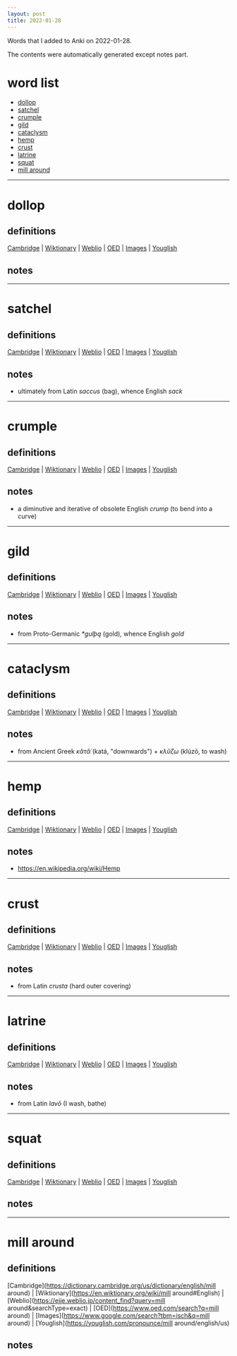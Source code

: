 ```yaml
---
layout: post
title: 2022-01-28
---
```


Words that I added to Anki on 2022-01-28.

The contents were automatically generated except notes part.
# word list
- [dollop](#dollop)
- [satchel](#satchel)
- [crumple](#crumple)
- [gild](#gild)
- [cataclysm](#cataclysm)
- [hemp](#hemp)
- [crust](#crust)
- [latrine](#latrine)
- [squat](#squat)
- [mill around](#mill-around)

---

# dollop
## definitions
[Cambridge](https://dictionary.cambridge.org/us/dictionary/english/dollop)
|
[Wiktionary](https://en.wiktionary.org/wiki/dollop#English)
|
[Weblio](https://ejje.weblio.jp/content_find?query=dollop&searchType=exact)
|
[OED](https://www.oed.com/search?q=dollop)
|
[Images](https://www.google.com/search?tbm=isch&q=dollop)
|
[Youglish](https://youglish.com/pronounce/dollop/english/us)

## notes

---

# satchel
## definitions
[Cambridge](https://dictionary.cambridge.org/us/dictionary/english/satchel)
|
[Wiktionary](https://en.wiktionary.org/wiki/satchel#English)
|
[Weblio](https://ejje.weblio.jp/content_find?query=satchel&searchType=exact)
|
[OED](https://www.oed.com/search?q=satchel)
|
[Images](https://www.google.com/search?tbm=isch&q=satchel)
|
[Youglish](https://youglish.com/pronounce/satchel/english/us)

## notes
- ultimately from Latin *saccus* (bag), whence English *sack*

---

# crumple
## definitions
[Cambridge](https://dictionary.cambridge.org/us/dictionary/english/crumple)
|
[Wiktionary](https://en.wiktionary.org/wiki/crumple#English)
|
[Weblio](https://ejje.weblio.jp/content_find?query=crumple&searchType=exact)
|
[OED](https://www.oed.com/search?q=crumple)
|
[Images](https://www.google.com/search?tbm=isch&q=crumple)
|
[Youglish](https://youglish.com/pronounce/crumple/english/us)

## notes
- a diminutive and iterative of obsolete English *crump* (to bend into a curve)

---

# gild
## definitions
[Cambridge](https://dictionary.cambridge.org/us/dictionary/english/gild)
|
[Wiktionary](https://en.wiktionary.org/wiki/gild#English)
|
[Weblio](https://ejje.weblio.jp/content_find?query=gild&searchType=exact)
|
[OED](https://www.oed.com/search?q=gild)
|
[Images](https://www.google.com/search?tbm=isch&q=gild)
|
[Youglish](https://youglish.com/pronounce/gild/english/us)

## notes
- from Proto-Germanic *\*gulþą* (gold), whence English *gold*

---

# cataclysm
## definitions
[Cambridge](https://dictionary.cambridge.org/us/dictionary/english/cataclysm)
|
[Wiktionary](https://en.wiktionary.org/wiki/cataclysm#English)
|
[Weblio](https://ejje.weblio.jp/content_find?query=cataclysm&searchType=exact)
|
[OED](https://www.oed.com/search?q=cataclysm)
|
[Images](https://www.google.com/search?tbm=isch&q=cataclysm)
|
[Youglish](https://youglish.com/pronounce/cataclysm/english/us)

## notes
- from Ancient Greek *κᾰτᾰ́* (katá, "downwards") + *κλῠ́ζω* (klúzō, to wash)

---

# hemp
## definitions
[Cambridge](https://dictionary.cambridge.org/us/dictionary/english/hemp)
|
[Wiktionary](https://en.wiktionary.org/wiki/hemp#English)
|
[Weblio](https://ejje.weblio.jp/content_find?query=hemp&searchType=exact)
|
[OED](https://www.oed.com/search?q=hemp)
|
[Images](https://www.google.com/search?tbm=isch&q=hemp)
|
[Youglish](https://youglish.com/pronounce/hemp/english/us)

## notes
- <https://en.wikipedia.org/wiki/Hemp>

---

# crust
## definitions
[Cambridge](https://dictionary.cambridge.org/us/dictionary/english/crust)
|
[Wiktionary](https://en.wiktionary.org/wiki/crust#English)
|
[Weblio](https://ejje.weblio.jp/content_find?query=crust&searchType=exact)
|
[OED](https://www.oed.com/search?q=crust)
|
[Images](https://www.google.com/search?tbm=isch&q=crust)
|
[Youglish](https://youglish.com/pronounce/crust/english/us)

## notes
- from Latin *crusta* (hard outer covering)

---

# latrine
## definitions
[Cambridge](https://dictionary.cambridge.org/us/dictionary/english/latrine)
|
[Wiktionary](https://en.wiktionary.org/wiki/latrine#English)
|
[Weblio](https://ejje.weblio.jp/content_find?query=latrine&searchType=exact)
|
[OED](https://www.oed.com/search?q=latrine)
|
[Images](https://www.google.com/search?tbm=isch&q=latrine)
|
[Youglish](https://youglish.com/pronounce/latrine/english/us)

## notes
- from Latin *lavō* (I wash, bathe) 

---

# squat
## definitions
[Cambridge](https://dictionary.cambridge.org/us/dictionary/english/squat)
|
[Wiktionary](https://en.wiktionary.org/wiki/squat#English)
|
[Weblio](https://ejje.weblio.jp/content_find?query=squat&searchType=exact)
|
[OED](https://www.oed.com/search?q=squat)
|
[Images](https://www.google.com/search?tbm=isch&q=squat)
|
[Youglish](https://youglish.com/pronounce/squat/english/us)

## notes

---

# mill around
## definitions
[Cambridge](https://dictionary.cambridge.org/us/dictionary/english/mill around)
|
[Wiktionary](https://en.wiktionary.org/wiki/mill around#English)
|
[Weblio](https://ejje.weblio.jp/content_find?query=mill around&searchType=exact)
|
[OED](https://www.oed.com/search?q=mill around)
|
[Images](https://www.google.com/search?tbm=isch&q=mill around)
|
[Youglish](https://youglish.com/pronounce/mill around/english/us)

## notes
